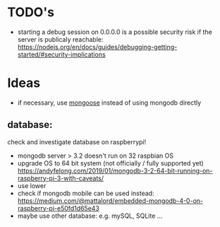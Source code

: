 # TODO's

- starting a debug session on 0.0.0.0 is a possible security risk if the server is publicaly reachable: https://nodejs.org/en/docs/guides/debugging-getting-started/#security-implications

# Ideas
- if necessary, use [mongoose](https://mongoosejs.com/) instead of using mongodb directly

## database:
check and investigate database on raspberrypi!
- mongodb server > 3.2 doesn't run on 32 raspbian OS
- upgrade OS to 64 bit system (not officially / fully supported yet) https://andyfelong.com/2019/01/mongodb-3-2-64-bit-running-on-raspberry-pi-3-with-caveats/
- use lower 
- check if mongodb mobile can be used instead: https://medium.com/@mattalord/embedded-mongodb-4-0-on-raspberry-pi-e50fd1d65e43
- maybe use other database: e.g. mySQL, SQLite ...